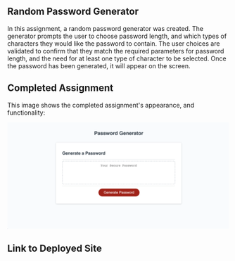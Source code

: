 ## Random Password Generator

In this assignment, a random password generator was created. The generator prompts the user to choose password length, and which types of characters they would like the password to contain. The user choices are validated to confirm that they match the required parameters for password length, and the need for at least one type of character to be selected. Once the password has been generated, it will appear on the screen.

## Completed Assignment

This image shows the completed assignment's appearance, and functionality:

![screenshot of website](./assets/images/screenshot.png)

## Link to Deployed Site

